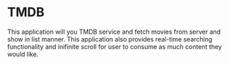 # TMDB

This application will you TMDB service and fetch movies from server and show in list manner. 
This application also provides real-time searching functionality and inifinite scroll for user to 
consume as much content they would like. 
